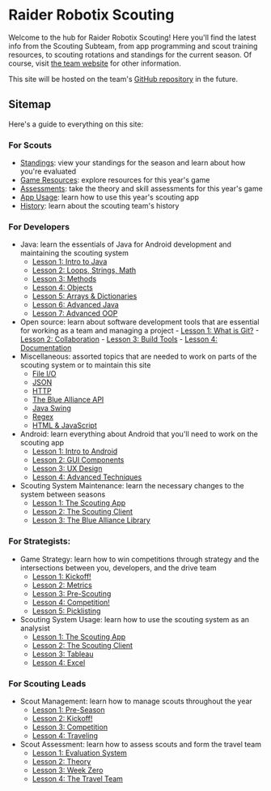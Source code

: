 # Raider Robotix Scouting

Welcome to the hub for Raider Robotix Scouting! Here you'll find the latest info from the Scouting Subteam, from app programming and scout training resources, to scouting rotations and standings for the current season. Of course, visit [the team website](http://raiderrobotix.org) for other information.

This site will be hosted on the team's [GitHub repository](https://github.com/RaiderRobotix) in the future.

## Sitemap

Here's a guide to everything on this site:

### For Scouts

* [Standings](./scout/standings.md): view your standings for the season and learn about how you're evaluated
* [Game Resources](./scout/resources.md): explore resources for this year's game
* [Assessments](./scout/assessments.md): take the theory and skill assessments for this year's game
* [App Usage](./scout/appusage.md): learn how to use this year's scouting app
* [History](./scout/history.md): learn about the scouting team's history

### For Developers


* Java: learn the essentials of Java for Android development and maintaining the scouting system
    - [Lesson 1: Intro to Java](./develop/java/L1.md)
    - [Lesson 2: Loops, Strings, Math](./develop/java/L2.md)
    - [Lesson 3: Methods](./develop/java/L3.md)
    - [Lesson 4: Objects](./develop/java/L4.md)
    - [Lesson 5: Arrays & Dictionaries](./develop/java/L5.md)
    - [Lesson 6: Advanced Java](./develop/java/L6.md)
    - [Lesson 7: Advanced OOP](./develop/java/L7.md)
* Open source: learn about software development tools that are essential for working as a team and managing a project 
      - [Lesson 1: What is Git?](./develop/opensource/L1.md)
      - [Lesson 2: Collaboration](./develop/opensource/L2.md)
      - [Lesson 3: Build Tools](./develop/opensource/L3.md)
      - [Lesson 4: Documentation](./develop/opensource/L4.md)
* Miscellaneous: assorted topics that are needed to work on parts of the scouting system or to maintain this site
    - [File I/O](./develop/misc/L1.md)
    - [JSON](./develop/misc/L2.md)
    - [HTTP](./develop/misc/L3.md)
    - [The Blue Alliance API](./develop/misc/L4.md)
    - [Java Swing](./develop/misc/L5.md)
    - [Regex](./develop/misc/L6.md)
    - [HTML & JavaScript](./develop/misc/L7.md)
* Android: learn everything about Android that you'll need to work on the scouting app
    - [Lesson 1: Intro to Android](./develop/android/L1.md)
    - [Lesson 2: GUI Components](./develop/android/L2.md)
    - [Lesson 3: UX Design](./develop/android/L3.md)
    - [Lesson 4: Advanced Techniques](./develop/android/L4.md)
* Scouting System Maintenance: learn the necessary changes to the system between seasons
    - [Lesson 1: The Scouting App](./develop/maintain/L1.md)
    - [Lesson 2: The Scouting Client](./develop/maintain/L2.md)
    - [Lesson 3: The Blue Alliance Library](./develop/maintain/L3.md)

### For Strategists:

* Game Strategy: learn how to win competitions through strategy and the intersections between you, developers, and the drive team 
    - [Lesson 1: Kickoff!](./strat/gamestrat/L1.md)
    - [Lesson 2: Metrics](./strat/gamestrat/L2.md)
    - [Lesson 3: Pre-Scouting](./strat/gamestrat/L3.md)
    - [Lesson 4: Competition!](./strat/gamestrat/L4.md)
    - [Lesson 5: Picklisting](./strat/gamestrat/L5.md)
* Scouting System Usage: learn how to use the scouting system as an analysist
    - [Lesson 1: The Scouting App](./strat/usage/L1.md)
    - [Lesson 2: The Scouting Client](./strat/usage/L2.md)
    - [Lesson 3: Tableau](./strat/usage/L3.md)
    - [Lesson 4: Excel](./strat/usage/L4.md)

### For Scouting Leads 

- Scout Management: learn how to manage scouts throughout the year
    - [Lesson 1: Pre-Season](./lead/manage/L1.md)
    - [Lesson 2: Kickoff!](./lead/manage/L2.md)
    - [Lesson 3: Competition](./lead/manage/L3.md)
    - [Lesson 4: Traveling](./lead/manage/L4.md)
- Scout Assessment: learn how to assess scouts and form the travel team
    - [Lesson 1: Evaluation System](./lead/assess/L1.md)
    - [Lesson 2: Theory](./lead/assess/L2.md)
    - [Lesson 3: Week Zero](./lead/assess/L3.md)
    - [Lesson 4: The Travel Team](./lead/assess/L4.md)

